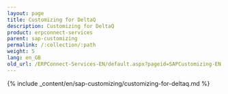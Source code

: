 ```yaml
---
layout: page
title: Customizing for DeltaQ
description: Customizing for DeltaQ
product: erpconnect-services
parent: sap-customizing
permalink: /:collection/:path
weight: 5
lang: en_GB
old_url: /ERPConnect-Services-EN/default.aspx?pageid=SAPCustomizing-EN:customizing-for-deltaq
---
```


{% include _content/en/sap-customizing/customizing-for-deltaq.md  %}
